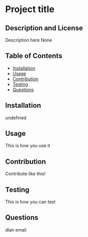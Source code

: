 # Project title
  
  ## Description and License
  Description here
  None

  ## Table of Contents
  - [Installation](#installation)
  - [Usage](#usage)
  - [Contribution](#contribution)
  - [Testing](#testing)
  - [Questions](#questions)

  ## Installation
  undefined

  ## Usage
  This is how you use it

  ## Contribution
  Contribute like this!

  ## Testing
  This is how you can test

  ## Questions
  dlan
  email

